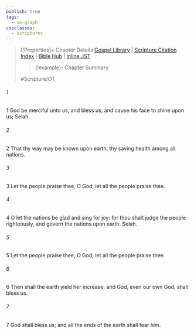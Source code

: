 ```yaml
---
publish: true
tags:
  - no-graph
cssclasses:
  - scriptures
---
```

>[!Properties]+ Chapter Details
>[Gospel Library](https://churchofjesuschrist.org/study/scriptures/ot/ps/67?lang=eng)    |    [Scripture Citation Index](https://scriptures.byu.edu/#07743::c07743)    |    [Bible Hub](https://biblehub.com/psalms/67.htm)    |    [Inline JST](https://scripturetoolbox.com/html/ic/Psalms/67.html)
>>[!example]- Chapter Summary
>> 
> 
>
>#Scripture/OT
###### 1
1 God be merciful unto us, and bless us; and cause his face to shine upon us; Selah.
###### 2
2 That thy way may be known upon earth, thy saving health among all nations.
###### 3
3 Let the people praise thee, O God; let all the people praise thee.
###### 4
4 O let the nations be glad and sing for joy: for thou shalt judge the people righteously, and govern the nations upon earth. Selah.
###### 5
5 Let the people praise thee, O God; let all the people praise thee.
###### 6
6 Then shall the earth yield her increase; and God, even our own God, shall bless us.
###### 7
7 God shall bless us; and all the ends of the earth shall fear him.

